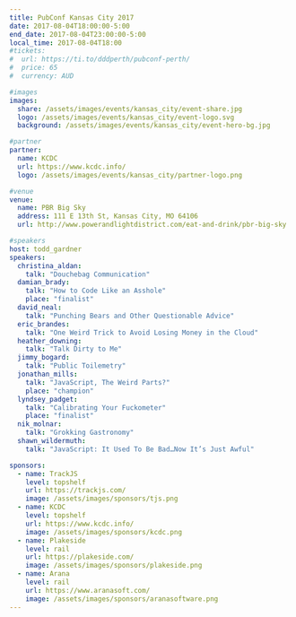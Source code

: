 ```yaml
---
title: PubConf Kansas City 2017
date: 2017-08-04T18:00:00-5:00
end_date: 2017-08-04T23:00:00-5:00
local_time: 2017-08-04T18:00
#tickets:
#  url: https://ti.to/dddperth/pubconf-perth/
#  price: 65
#  currency: AUD

#images
images:
  share: /assets/images/events/kansas_city/event-share.jpg
  logo: /assets/images/events/kansas_city/event-logo.svg
  background: /assets/images/events/kansas_city/event-hero-bg.jpg

#partner
partner:
  name: KCDC
  url: https://www.kcdc.info/
  logo: /assets/images/events/kansas_city/partner-logo.png

#venue
venue:
  name: PBR Big Sky
  address: 111 E 13th St, Kansas City, MO 64106
  url: http://www.powerandlightdistrict.com/eat-and-drink/pbr-big-sky

#speakers
host: todd_gardner
speakers:
  christina_aldan:
    talk: "Douchebag Communication"
  damian_brady:
    talk: "How to Code Like an Asshole"
    place: "finalist"
  david_neal:
    talk: "Punching Bears and Other Questionable Advice"
  eric_brandes:
    talk: "One Weird Trick to Avoid Losing Money in the Cloud"
  heather_downing:
    talk: "Talk Dirty to Me"
  jimmy_bogard:
    talk: "Public Toilemetry"
  jonathan_mills:
    talk: "JavaScript, The Weird Parts?"
    place: "champion"
  lyndsey_padget:
    talk: "Calibrating Your Fuckometer"
    place: "finalist"
  nik_molnar:
    talk: "Grokking Gastronomy"
  shawn_wildermuth:
    talk: "JavaScript: It Used To Be Bad…Now It’s Just Awful"

sponsors:
  - name: TrackJS
    level: topshelf
    url: https://trackjs.com/
    image: /assets/images/sponsors/tjs.png
  - name: KCDC
    level: topshelf
    url: https://www.kcdc.info/
    image: /assets/images/sponsors/kcdc.png
  - name: Plakeside
    level: rail
    url: https://plakeside.com/
    image: /assets/images/sponsors/plakeside.png
  - name: Arana
    level: rail
    url: https://www.aranasoft.com/
    image: /assets/images/sponsors/aranasoftware.png
---
```

